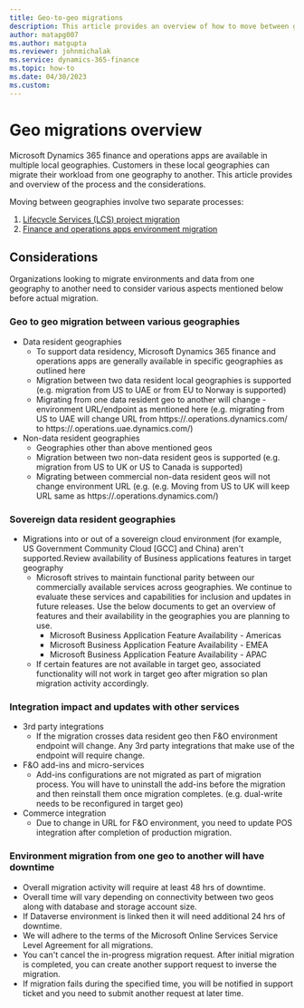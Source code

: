 ```yaml
---
title: Geo-to-geo migrations
description: This article provides an overview of how to move between geographies.
author: matapg007
ms.author: matgupta
ms.reviewer: johnmichalak
ms.service: dynamics-365-finance
ms.topic: how-to
ms.date: 04/30/2023
ms.custom:
---
```


# Geo migrations overview

Microsoft Dynamics 365 finance and operations apps are available in multiple local geographies. Customers in these local geographies can migrate their workload from one geography to another. This article provides and overview of the process and the considerations.

Moving between geographies involve two separate processes:

1. [Lifecycle Services (LCS) project migration](../lifecycle-services/project-migration-manager.md)
2. [Finance and operations apps environment migration](environment-migration-process.md)

## Considerations

Organizations looking to migrate environments and data from one geography to another need to consider various aspects mentioned below before actual migration.

### Geo to geo migration between various geographies
  - Data resident geographies 
    - To support data residency, Microsoft Dynamics 365 finance and operations apps are generally available in specific geographies as outlined here
    - Migration between two data resident local geographies is supported (e.g. migration from US to UAE or from EU to Norway is supported)
    - Migrating from one data resident geo to another will change -environment URL/endpoint as mentioned here (e.g. migrating from US to UAE will change URL from https://<EnvironmentName>.operations.dynamics.com/ to https://<EnvironmentName>.operations.uae.dynamics.com/)
  - Non-data resident geographies
    - Geographies other than above mentioned geos
    - Migration between two non-data resident geos is supported (e.g. migration from US to UK or US to Canada is supported)
    - Migrating between commercial non-data resident geos will not change environment URL (e.g. (e.g. Moving from US to UK will keep URL same as https://<EnvironmentName>.operations.dynamics.com/)
### Sovereign data resident geographies 
- Migrations into or out of a sovereign cloud environment (for example, US Government Community Cloud [GCC] and China) aren't supported.Review availability of Business applications  features in target geography
  - Microsoft strives to maintain functional parity between our commercially available services across geographies. We continue to evaluate these services and capabilities for inclusion and updates in future releases. Use the below documents to get an overview of features and their availability in the geographies you are planning to use.
    - Microsoft Business Application Feature Availability - Americas
    - Microsoft Business Application Feature Availability - EMEA
    - Microsoft Business Application Feature Availability - APAC
  - If certain features are not available in target geo, associated functionality will not work in target geo after migration so plan migration activity accordingly. 
### Integration impact and updates with other services
  - 3rd party integrations
    - If the migration crosses data resident geo then F&O environment endpoint will change. Any 3rd party integrations that make use of the endpoint will require change.
  - F&O add-ins and micro-services
    - Add-ins configurations are not migrated as part of migration process. You will have to uninstall the add-ins before the migration and then reinstall them once migration completes. (e.g. dual-write needs to be reconfigured in target geo)
  - Commerce integration
    - Due to change in URL for F&O environment, you need to update POS integration after completion of production migration.
### Environment migration from one geo to another will have downtime
  - Overall migration activity will require at least 48 hrs of downtime. 
  - Overall time will vary depending on connectivity between two geos along with database and storage account size. 
  - If Dataverse environment is linked then it will need additional 24 hrs of downtime.
  - We will adhere to the terms of the Microsoft Online Services Service Level Agreement for all migrations.
  - You can't cancel the in-progress migration request. After initial migration is completed, you can create another support request to inverse the migration. 
  - If migration fails during the specified time, you will be notified in support ticket and you need to submit another request at later time.
